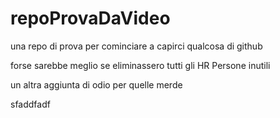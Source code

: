 # repoProvaDaVideo
una repo di prova per cominciare a capirci qualcosa di github

forse sarebbe meglio se eliminassero tutti gli HR
Persone inutili

un altra aggiunta di odio per quelle merde

sfaddfadf